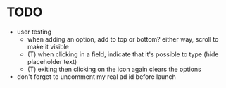 # TODO

- user testing
    * when adding an option, add to top or bottom? either way, scroll to make it visible
    * (T) when clicking in a field, indicate that it's possible to type (hide placeholder text)
    * (T) exiting then clicking on the icon again clears the options
- don't forget to uncomment my real ad id before launch